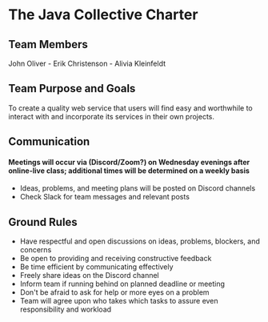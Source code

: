 # The Java Collective Charter
## Team Members
John Oliver - Erik Christenson - Alivia Kleinfeldt

## Team Purpose and Goals
To create a quality web service that users will find easy and worthwhile to interact with and incorporate its services 
in their own projects.

## Communication
#### Meetings will occur via (Discord/Zoom?) on Wednesday evenings after online-live class; additional times will be determined on a weekly basis
* Ideas, problems, and meeting plans will be posted on Discord channels
* Check Slack for team messages and relevant posts

## Ground Rules
* Have respectful and open discussions on ideas, problems, blockers, and concerns
* Be open to providing and receiving constructive feedback
* Be time efficient by communicating effectively 
* Freely share ideas on the Discord channel
* Inform team if running behind on planned deadline or meeting
* Don't be afraid to ask for help or more eyes on a problem
* Team will agree upon who takes which tasks to assure even responsibility and workload
